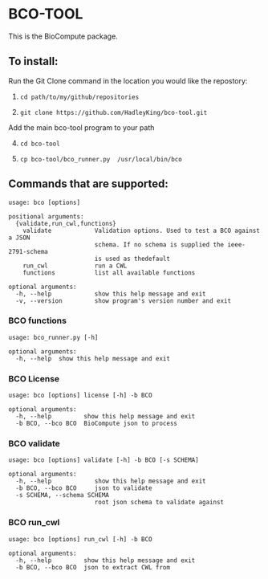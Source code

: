 # BCO-TOOL

This is the BioCompute package. 

## To install:

Run the Git Clone command in the location you would like the repostory:

1. `cd path/to/my/github/repositories`

2. `git clone https://github.com/HadleyKing/bco-tool.git`

Add the main bco-tool program to your path

4. `cd bco-tool`

5. `cp bco-tool/bco_runner.py  /usr/local/bin/bco`


## Commands that are supported:

```
usage: bco [options]

positional arguments:
  {validate,run_cwl,functions}
    validate            Validation options. Used to test a BCO against a JSON
                        schema. If no schema is supplied the ieee-2791-schema
                        is used as thedefault
    run_cwl             run a CWL
    functions           list all available functions

optional arguments:
  -h, --help            show this help message and exit
  -v, --version         show program's version number and exit
```

### BCO functions
```
usage: bco_runner.py [-h]

optional arguments:
  -h, --help  show this help message and exit
```

### BCO License
```
usage: bco [options] license [-h] -b BCO

optional arguments:
  -h, --help         show this help message and exit
  -b BCO, --bco BCO  BioCompute json to process
```

### BCO validate
```
usage: bco [options] validate [-h] -b BCO [-s SCHEMA]

optional arguments:
  -h, --help            show this help message and exit
  -b BCO, --bco BCO     json to validate
  -s SCHEMA, --schema SCHEMA
                        root json schema to validate against
``` 

### BCO run_cwl
```
usage: bco [options] run_cwl [-h] -b BCO

optional arguments:
  -h, --help         show this help message and exit
  -b BCO, --bco BCO  json to extract CWL from

```
